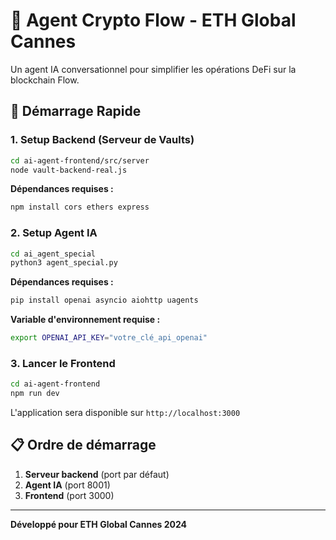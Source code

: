 # 🤖 Agent Crypto Flow - ETH Global Cannes

Un agent IA conversationnel pour simplifier les opérations DeFi sur la blockchain Flow.

## 🚀 Démarrage Rapide

### 1. Setup Backend (Serveur de Vaults)
```bash
cd ai-agent-frontend/src/server
node vault-backend-real.js
```

**Dépendances requises :**
```bash
npm install cors ethers express
```

### 2. Setup Agent IA
```bash
cd ai_agent_special
python3 agent_special.py
```

**Dépendances requises :**
```bash
pip install openai asyncio aiohttp uagents
```

**Variable d'environnement requise :**
```bash
export OPENAI_API_KEY="votre_clé_api_openai"
```

### 3. Lancer le Frontend
```bash
cd ai-agent-frontend
npm run dev
```

L'application sera disponible sur `http://localhost:3000`

## 📋 Ordre de démarrage

1. **Serveur backend** (port par défaut)
2. **Agent IA** (port 8001) 
3. **Frontend** (port 3000)

---

**Développé pour ETH Global Cannes 2024**
